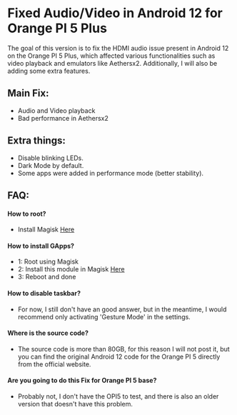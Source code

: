 # Fixed Audio/Video in Android 12 for Orange PI 5 Plus
The goal of this version is to fix the HDMI audio issue present in Android 12 on the Orange PI 5 Plus, which affected various functionalities such as video playback and emulators like Aethersx2. Additionally, I will also be adding some extra features.
## Main Fix:
- Audio and Video playback
- Bad performance in Aethersx2
## Extra things:
- Disable blinking LEDs.
- Dark Mode by default.
- Some apps were added in performance mode (better stability).
 ## FAQ:
 #### How to root?
 - Install Magisk [Here](https://github.com/topjohnwu/Magisk/releases)

 #### How to install GApps?
- 1: Root using Magisk
- 2: Install this module in Magisk [Here](https://sourceforge.net/projects/magiskgapps/files/android-12L-ALPHA/17.10.2022/MagiskGApps-a.12L.BASIC.10.16.2022.zip)
- 3: Reboot and done

#### How to disable taskbar?
- For now, I still don't have an good answer, but in the meantime, I would recommend only activating 'Gesture Mode' in the settings.

#### Where is the source code?
- The source code is more than 80GB, for this reason I will not post it, but you can find the original Android 12 code for the Orange PI 5 directly from the official website.

#### Are you going to do this Fix for Orange PI 5 base?
- Probably not, I don't have the OPI5 to test, and there is also an older version that doesn't have this problem.
